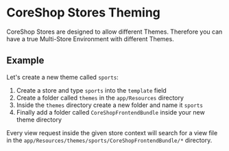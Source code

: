 # CoreShop Stores Theming

CoreShop Stores are designed to allow different Themes. Therefore you can have a true Multi-Store Environment with different Themes.

## Example

Let's create a new theme called `sports`:

1. Create a store and type `sports` into the `template` field
2. Create a folder called `themes` in the `app/Resources` directory
3. Inside the `themes` directory create a new folder and name it `sports`
4. Finally add a folder called `CoreShopFrontendBundle` inside your new theme directory

Every view request inside the given store context will search for a view file in the `app/Resources/themes/sports/CoreShopFrontendBundle/*` directory.


